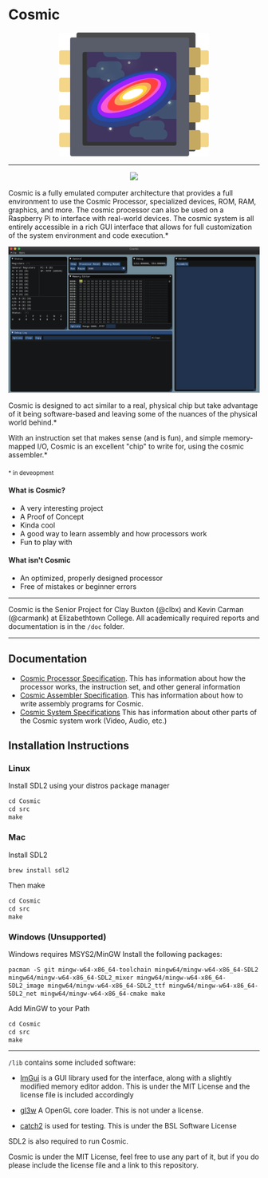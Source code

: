# Cosmic
<p align="center">
    <a target="_blank" rel="noopener noreferrer"><img width="300" src="./doc/img/logo.png" alt="Cosmic Logo"></a>
<br></p>


----


<p align="center">
<a href="https://travis-ci.org/clbx/Cosmic"><img src="https://travis-ci.org/clbx/Cosmic.svg?branch=master"/></a>
</p>

Cosmic is a fully emulated computer architecture that provides a full environment to use the Cosmic Processor, specialized devices, ROM, RAM, graphics, and more. The cosmic processor can also be used on a Raspberry Pi to interface with real-world devices. The cosmic system is all entirely accessible in a rich GUI interface that allows for full customization of the system environment and code execution.*

<p align="center">
    <a target="_blank" rel="noopener noreferrer"><img width="800" src="./doc/img/cosmicGUI.png" alt="Cosmic GUI"></a>
<br></p>

Cosmic is designed to act similar to a real, physical chip but take advantage of it being software-based and leaving some of the nuances of the physical world behind.*

With an instruction set that makes sense (and is fun), and simple memory-mapped I/O, Cosmic is an excellent "chip" to write for, using the cosmic assembler.*

<sub>* in deveopment</sub>

#### What is Cosmic?
* A very interesting project
* A Proof of Concept
* Kinda cool
* A good way to learn assembly and how processors work
* Fun to play with

#### What isn't Cosmic
* An optimized, properly designed processor
* Free of mistakes or beginner errors






-----

Cosmic is the Senior Project for Clay Buxton (@clbx) and Kevin Carman (@carmank) at Elizabethtown College. All academically required reports and documentation is in the ``/doc`` folder.

----

## Documentation
* [Cosmic Processor Specification](https://github.com/clbx/Cosmic/blob/master/doc/Cosmic%20Processor%20Specifications.md). This has information about how the processor works, the instruction set, and other general information
* [Cosmic Assembler Specification](https://github.com/clbx/Cosmic/blob/master/doc/Cosmic%20Assembler%20Specifications.md). This has information about how to write assembly programs for Cosmic.
* [Cosmic System Specifications](https://github.com/clbx/Cosmic/blob/master/doc/Cosmic%20System%20Specifications.md) This has information about other parts of the Cosmic system work (Video, Audio, etc.)

## Installation Instructions

### Linux

Install SDL2 using your distros package manager
```
cd Cosmic
cd src
make
```
### Mac
Install SDL2
```
brew install sdl2
```
Then make
```
cd Cosmic
cd src
make
```

### Windows (Unsupported)
Windows requires MSYS2/MinGW
Install the following packages:
```
pacman -S git mingw-w64-x86_64-toolchain mingw64/mingw-w64-x86_64-SDL2 mingw64/mingw-w64-x86_64-SDL2_mixer mingw64/mingw-w64-x86_64-SDL2_image mingw64/mingw-w64-x86_64-SDL2_ttf mingw64/mingw-w64-x86_64-SDL2_net mingw64/mingw-w64-x86_64-cmake make
```
Add MinGW to your Path

```
cd Cosmic
cd src
make
```

----

``/lib`` contains some included software:
*  [ImGui](https://github.com/ocornut/imgui) is a GUI library used for the interface, along with a slightly modified memory editor addon. This is under the MIT License and the license file is included accordingly
* [gl3w](https://github.com/skaslev/gl3w) A OpenGL core loader. This is not under a license. 

* [catch2](https://github.com/catchorg/Catch2) is used for testing. This is under the BSL Software License

SDL2 is also required to run Cosmic.


Cosmic is under the MIT License, feel free to use any part of it, but if you do please include the license file and a link to this repository.
